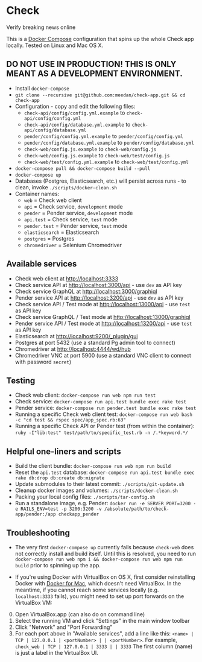 # Check

Verify breaking news online

This is a [Docker Compose](https://docs.docker.com/compose/) configuration that spins up the whole Check app locally. Tested on Linux and Mac OS X.

## DO NOT USE IN PRODUCTION! THIS IS ONLY MEANT AS A DEVELOPMENT ENVIRONMENT.

- Install `docker-compose`
- `git clone --recursive git@github.com:meedan/check-app.git && cd check-app`
- Configuration - copy and edit the following files:
  - `check-api/config/config.yml.example` to `check-api/config/config.yml`
  - `check-api/config/database.yml.example` to `check-api/config/database.yml`
  - `pender/config/config.yml.example` to `pender/config/config.yml`
  - `pender/config/database.yml.example` to `pender/config/database.yml`
  - `check-web/config.js.example` to `check-web/config.js`
  - `check-web/config.js.example` to `check-web/test/config.js`
  - `check-web/test/config.yml.example` to `check-web/test/config.yml`
- `docker-compose pull && docker-compose build --pull`
- `docker-compose up`
- Databases (Postgres, Elasticsearch, etc.) will persist across runs - to clean, invoke `./scripts/docker-clean.sh`
- Container names:
  - `web` = Check web client
  - `api` = Check service, `development` mode
  - `pender` = Pender service, `development` mode
  - `api.test` = Check service, `test` mode
  - `pender.test` = Pender service, `test` mode
  - `elasticsearch` = Elasticsearch
  - `postgres` = Postgres
  - `chromedriver` = Selenium Chromedriver

## Available services

- Check web client at [http://localhost:3333](http://localhost:3333)
- Check service API at [http://localhost:3000/api](http://localhost:3000/api) - use `dev` as API key
- Check service GraphQL at [http://localhost:3000/graphiql](http://localhost:3000/graphiql)
- Pender service API at [http://localhost:3200/api](http://localhost:3200/api) - use `dev` as API key
- Check service API / Test mode at [http://localhost:13000/api](http://localhost:13000/api) - use `test` as API key
- Check service GraphQL / Test mode at [http://localhost:13000/graphiql](http://localhost:13000/graphiql)
- Pender service API / Test mode at [http://localhost:13200/api](http://localhost:13200/api) - use `test` as API key
- Elasticsearch at [http://localhost:9200/_plugin/gui](http://localhost:9200/_plugin/gui)
- Postgres at port 5432 (use a standard Pg admin tool to connect)
- Chromedriver at [http://localhost:4444/wd/hub](http://localhost:4444/wd/hub)
- Chromedriver VNC at port 5900 (use a standard VNC client to connect with password `secret`)

## Testing

- Check web client: `docker-compose run web npm run test`
- Check service: `docker-compose run api.test bundle exec rake test`
- Pender service: `docker-compose run pender.test bundle exec rake test`
- Running a specific Check web client test: `docker-compose run web bash -c "cd test && rspec spec/app_spec.rb:63"`
- Running a specific Check API or Pender test (from within the container): `ruby -I"lib:test" test/path/to/specific_test.rb -n /.*keyword.*/`

## Helpful one-liners and scripts

- Build the client bundle: `docker-compose run web npm run build`
- Reset the `api.test` database: `docker-compose run api.test bundle exec rake db:drop db:create db:migrate`
- Update submodules to their latest commit: `./scripts/git-update.sh`
- Cleanup docker images and volumes: `./scripts/docker-clean.sh`
- Packing your local config files: `./scripts/tar-config.sh`
- Run a standalone image, e.g. Pender: `docker run -e SERVER_PORT=3200 -e RAILS_ENV=test -p 3200:3200 -v /absolute/path/to/check-app/pender:/app checkapp_pender`

## Troubleshooting

- The very first `docker-compose up` currently fails because `check-web` does not correctly install and build itself. Until this is resolved, you need to run `docker-compose run web npm i && docker-compose run web npm run build` prior to spinning up the app.

- If you're using Docker with VirtualBox on OS X, first consider reinstalling Docker with [Docker for Mac](https://www.docker.com/products/docker#/mac), which doesn't need VirtualBox. In the meantime, if you cannot reach some services locally (e.g. `localhost:3333` fails), you might need to set up port forwards on the VirtualBox VM:

0. Open VirtualBox.app (can also do on command line)
0. Select the running VM and click "Settings" in the main window toolbar
0. Click "Network" and "Port Forwarding"
0. For each port above in "Available services", add a line like this: `<name> | TCP | 127.0.0.1 | <portNumber> | | <portNumber>`. For example, `check_web | TCP | 127.0.0.1 | 3333 | | 3333` The first column (name) is just a label in the VirtualBox UI.
